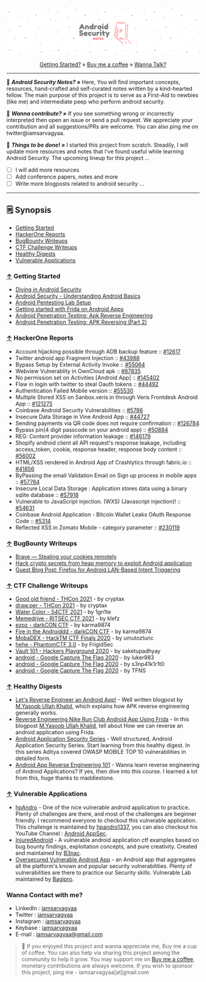 <div align="center">
	<a href="https://github.com/iamsarvagyaa/AndroidSecNotes"><img src="static/cover.png" alt="Android Security Notes"></a><br/>
</div>
<p align="center">
  <a href="#getting-started">Getting Started?</a> »
  <a href="https://www.buymeacoffee.com/iamsarvagyaa">Buy me a coffee</a> »
  <a href="#contact-me">Wanna Talk?</a></a>
</p>


****

:rocket: ***Android Security Notes? »*** Here, You will find important concepts, resources, hand-crafted and self-curated notes written by a kind-hearted fellow. The main purpose of this project is to serve as a First-Aid to newbies (like me) and intermediate peep who perform android security.

:handshake: ***Wanna contribute? »*** If you see something wrong or incorrectly interpreted then open an issue or send a pull request. We appreciate your contribution and all suggestions/PRs are welcome. You can also ping me on twitter@iamsarvagyaa.

:scroll: ***Things to be done! »*** I started this project from scratch. Steadily, I will update more resources and notes that I've found useful while learning Android Security. The upcoming lineup for this project ...

- [ ] I will add more resources
- [ ] Add conference papers, notes and more
- [ ] Write more blogposts related to android security ...

****

<a name="synopsis"></a>
## :spiral_notepad: Synopsis

- [Getting Started](#getting-started)
- [HackerOne Reports](#h1-reports)
- [BugBounty Writeups](#bugbounty-writeups)
- [CTF Challenge Writeups](#ctf-writeups)
- [Healthy Digests](#healthy-digests)
- [Vulnerable Applications](#vulnapk)

<a name="getting-started"></a>
### [↑](#synopsis) Getting Started

- [Diving in Android Security](https://iamsarvagyaa.github.io/android-security-part-one/)
- [Android Security - Understanding Android Basics](https://payatu.com/blog/amit/Need-to-know-Android)
- [Android Pentesting Lab Setup](https://payatu.com/blog/amit/android_pentesting_lab)
- [Getting started with Frida on Android Apps](https://payatu.com/blog/amit/Getting%20_started_with_Frida)
- [Android Penetration Testing: Apk Reverse Engineering](https://www.hackingarticles.in/android-penetration-testing-apk-reverse-engineering/)
- [Android Penetration Testing: APK Reversing (Part 2)](https://www.hackingarticles.in/android-penetration-testing-apk-reversing-part-2/)

<a name="h1-reports"></a>
### [↑](#synopsis) HackerOne Reports

- Account hijacking possible through ADB backup feature :: [#12617](https://hackerone.com/reports/12617)
- Twitter android app Fragment Injection :: [#43988](https://hackerone.com/reports/43988)
- Bypass Setup by External Activity Invoke :: [#55064](https://hackerone.com/reports/55064)
- Webview Vulnerablity in OwnCloud apk :: [#87835](https://hackerone.com/reports/87835)
- No permission set on Activities [Android App] :: [#145402](https://hackerone.com/reports/145402)
- Flaw in login with twitter to steal Oauth tokens :: [#44492](https://hackerone.com/reports/44492)
- Authentication Failed Mobile version :: [#55530](https://hackerone.com/reports/55530)
- Multiple Stored XSS on Sanbox.veris.in through Veris Frontdesk Android App :: [#121275](https://hackerone.com/reports/121275)
- Coinbase Android Security Vulnerabilities :: [#5786](https://hackerone.com/reports/5786)
- Insecure Data Storage in Vine Android App :: [#44727](https://hackerone.com/reports/44727)
- Sending payments via QR code does not require confirmation :: [#126784](https://hackerone.com/reports/126784)
- Bypass pin(4 digit passcode on your android app) :: [#50884](https://hackerone.com/reports/50884)
- REG: Content provider information leakage :: [#146179](https://hackerone.com/reports/146179)
- Shopify android client all API request's response leakage, including access_token, cookie, response header, response body content :: [#56002](https://hackerone.com/reports/56002)
- HTML/XSS rendered in Android App of Crashlytics through fabric.io :: [#41856](https://hackerone.com/reports/41856)
- ByPassing the email Validation Email on Sign up process in mobile apps :: [#57764](https://hackerone.com/reports/57764)
- Insecure Local Data Storage : Application stores data using a binary sqlite database :: [#57918](https://hackerone.com/reports/57918)
- Vulnerable to JavaScript injection. (WXS) (Javascript injection)! :: [#54631](https://hackerone.com/reports/54631)
- Coinbase Android Application - Bitcoin Wallet Leaks OAuth Response Code :: [#5314](https://hackerone.com/reports/5314)
- Reflected XSS in Zomato Mobile - category parameter :: [#230119](https://hackerone.com/reports/230119)

<a name="bugbounty-writeups"></a>
### [↑](#synopsis) BugBounty Writeups

- [Brave — Stealing your cookies remotely](https://infosecwriteups.com/brave-stealing-your-cookies-remotely-1e09d1184675)
- [Hack crypto secrets from heap memory to exploit Android application](https://infosecwriteups.com/hack-crypto-secrets-from-heap-memory-to-exploit-android-application-728097fcda3)
- [Guest Blog Post: Firefox for Android LAN-Based Intent Triggering](https://blog.mozilla.org/attack-and-defense/2020/11/10/firefox-for-android-lan-based-intent-triggering/)

<a name="ctf-writeups"></a>
### [↑](#synopsis) CTF Challenge Writeups

- [Good old friend - THCon 2021](https://cryptax.github.io/2021/06/14/thcon-goodold.html) - by cryptax
- [draw.per - THCon 2021](https://cryptax.github.io/2021/06/14/thcon.html) - by cryptax
- [Water Color - S4CTF 2021](https://github.com/1GN1tE/CTF_Writeups/tree/main/Writeups/S4CTF_2021/Water%20Color) - by 1gn1te
- [Memedrive - RITSEC CTF 2021](https://klefz.se/2021/04/12/ritsec-ctf-2021-write-up/#memedrive) - by klefz
- [ezpz - darkCON CTF](https://github.com/karma9874/CTF-Writeups/blob/master/DarkCON_CTF/ezpz/ezpz.md) - by karma9874
- [Fire in the Androiddd - darkCON CTF](https://github.com/karma9874/CTF-Writeups/blob/master/DarkCON_CTF/Fire%20in%20the%20Androiddd/Fire_in_the_Androiddd.md) - by karma9874
- [MobaDEX - HackTM CTF Finals 2020](https://pwndiary.com/hacktm-finals-2020-mobadex) - by umutoztunc
- [hehe - PhantomCTF 3.0](https://github.com/FrigidSec/CTFWriteups/tree/master/PhantomCTF/Android/hehe) - by FrigidSec
- [Vault 101 - Hackers Playground 2020](https://saketupadhyay.codes/2020/08/18/sstf-vault-wtireup.html) - by saketupadhyay
- [android - Google Capture The Flag 2020](https://github.com/luker983/google-ctf-2020/tree/master/reversing/android) - by luker983
- [android - Google Capture The Flag 2020](https://sectt.github.io/writeups/GoogleCTF20/android/README) - by s3np41k1r1t0
- [android - Google Capture The Flag 2020](https://github.com/TFNS/writeups/blob/master/2020-08-24-GoogleCTF/android/README.md) - by TFNS

<a name="healthy-digests"></a>
### [↑](#synopsis) Healthy Digests

- [Let's Reverse Engineer an Android App!](https://yasoob.me/posts/reverse-engineering-android-apps-apktool/) - Well written blogpost by [M.Yasoob Ullah Khalid](https://github.com/yasoob), which explains how APK reverse engineering generally works.
- [Reverse Engineering Nike Run Club Android App Using Frida](https://yasoob.me/posts/reverse-engineering-nike-run-club-using-frida-android/) - In this blogpost [M.Yasoob Ullah Khalid](https://github.com/yasoob), tell about How we can reverse an android application using Frida.
- [Android Application Security Series](https://manifestsecurity.com/android-application-security/) - Well structured, Android Application Security Series. Start learning from this healthy digest. In this series Aditya covered OWASP MOBILE TOP 10 vulnerabilities in detailed form.
- [Android App Reverse Engineering 101](https://www.ragingrock.com/AndroidAppRE/) - Wanna learn reverse engineering of Android Applications? If yes, then dive into this course. I learned a lot from this, huge thanks to maddiestone.

<a name="vulnapk"></a>
### [↑](#synopsis) Vulnerable Applications

- [hpAndro](http://ctf.hpandro.raviramesh.info/) - One of the nice vulnerable android application to practice. Plenty of challenges are there, and most of the challenges are beginner friendly. I recommend everyone to checkout this vulnerable application. This challenge is maintained by [hpandro1337](https://twitter.com/hpandro1337), you can also checkout his YouTube Channel : [Android AppSec](https://www.youtube.com/AndroidAppSec).
- [InjuredAndroid](https://github.com/B3nac/InjuredAndroid) - A vulnerable android application ctf examples based on bug bounty findings, exploitation concepts, and pure creativity. Created and maintained by [B3nac](https://twitter.com/B3nac).
- [Oversecured Vulnerable Android App](https://github.com/oversecured/ovaa) - an Android app that aggregates all the platform's known and popular security vulnerabilities. Plenty of vulnerabilities are there to practice our Security skills. Vulnerable Lab maintained by [Bagipro](https://twitter.com/_bagipro).

<a name="contact-me"></a>
### Wanna Contact with me?
- LinkedIn  : [iamsarvagyaa](https://www.linkedin.com/in/iamsarvagyaa/)
- Twitter   : [iamsarvagyaa](https://twitter.com/iamsarvagyaa)
- Instagram : [iamsarvagyaa](https://instagram.com/instagram)
- Keybase   : [iamsarvagyaa](https://keybase.io/iamsarvagyaa)
- E-mail    : [iamsarvagyaa@gmail.com](mailto:iamsarvagyaa@gmail.com)

> :mega: If you enjoyed this project and wanna appreciate me, Buy me a cup of coffee. You can also help via sharing this project among the community to help it grow. You may support me on [Buy me a coffee](https://www.buymeacoffee.com/iamsarvagyaa), monetary contributions are always welcome. If you wish to sponsor this project, ping me - iamsarvagyaa[at]gmail.com